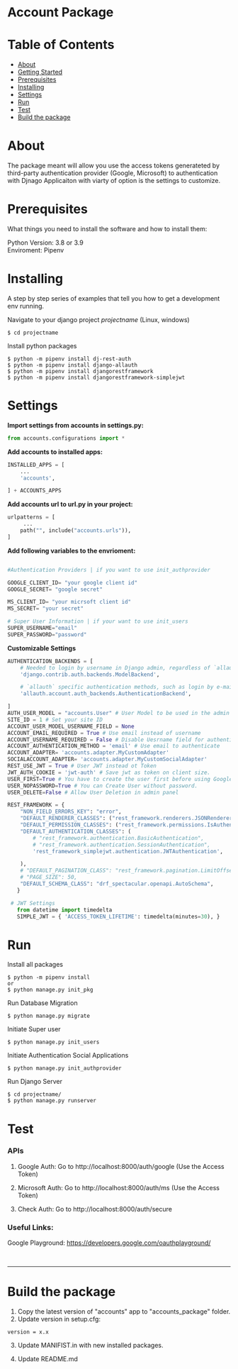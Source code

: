 # Account Package

# Table of Contents

- [About](#about)
- [Getting Started](#getting_started)
- [Prerequisites](#prerequisites)
- [Installing](#install)
- [Settings](#settings)
- [Run](#run)
- [Test](#test)
- [Build the package](#build_pkg)

# About <a name = "about"></a>

The package meant will allow you use the access tokens generateted by third-party authentication provider (Google, Microsoft) to authentication with Djnago Applicaiton with viarty of option is the settings to customize.

# Prerequisites <a name="prerequisites"></a>

What things you need to install the software and how to install them:

Python Version: 3.8 or 3.9 <br />
Enviroment: Pipenv

# Installing  <a name = "installing"></a>

A step by step series of examples that tell you how to get a development env running.

Navigate to your django project *projectname* (Linux, windows)

```console
$ cd projectname
```
Install python packages 

```console
$ python -m pipenv install dj-rest-auth
$ python -m pipenv install django-allauth
$ python -m pipenv install djangorestframework
$ python -m pipenv install djangorestframework-simplejwt

```
# Settings <a name = "settings"></a>
__Import settings from accounts in settings.py:__
```python
from accounts.configurations import *
```
__Add accounts to installed apps:__
```python
INSTALLED_APPS = [
    ...
    'accounts',

] + ACCOUNTS_APPS
```
__Add accounts url to url.py in your project:__
```python
urlpatterns = [
     ...
    path("", include("accounts.urls")),
]
```
__Add following variables to the envrioment:__

```python

#Authentication Providers | if you want to use init_authprovider

GOOGLE_CLIENT_ID= "your google client id"
GOOGLE_SECRET= "google secret"

MS_CLIENT_ID= "your micrsoft client id"
MS_SECRET= "your secret"

# Super User Information | if your want to use init_users
SUPER_USERNAME="email"
SUPER_PASSWORD="password"

```
__Customizable Settings__
```python
AUTHENTICATION_BACKENDS = [ 
    # Needed to login by username in Django admin, regardless of `allauth`
    'django.contrib.auth.backends.ModelBackend',

    # `allauth` specific authentication methods, such as login by e-mail
    'allauth.account.auth_backends.AuthenticationBackend',

]
AUTH_USER_MODEL = "accounts.User" # User Model to be used in the admin site
SITE_ID = 1 # Set your site ID
ACCOUNT_USER_MODEL_USERNAME_FIELD = None 
ACCOUNT_EMAIL_REQUIRED = True # Use email instead of username
ACCOUNT_USERNAME_REQUIRED = False # Disable Uesrname field for authentication
ACCOUNT_AUTHENTICATION_METHOD = 'email' # Use email to authenticate
ACCOUNT_ADAPTER= 'accounts.adapter.MyCustomAdapter' 
SOCIALACCOUNT_ADAPTER= 'accounts.adapter.MyCustomSocialAdapter'
REST_USE_JWT = True # User JWT instead ot Token
JWT_AUTH_COOKIE = 'jwt-auth' # Save jwt as token on client size.
USER_FIRST=True # You have to create the user first before using Google and MS authentication
USER_NOPASSWORD=True # You can Create User without password.
USER_DELETE=False # Allow User Deletion in admin panel

REST_FRAMEWORK = {
    "NON_FIELD_ERRORS_KEY": "error",
    "DEFAULT_RENDERER_CLASSES": ("rest_framework.renderers.JSONRenderer",),
    "DEFAULT_PERMISSION_CLASSES": ("rest_framework.permissions.IsAuthenticated",),
    "DEFAULT_AUTHENTICATION_CLASSES": (
        # "rest_framework.authentication.BasicAuthentication",
        # "rest_framework.authentication.SessionAuthentication",
        'rest_framework_simplejwt.authentication.JWTAuthentication', 

    ),
    # "DEFAULT_PAGINATION_CLASS": "rest_framework.pagination.LimitOffsetPagination",
    # "PAGE_SIZE": 50,
    "DEFAULT_SCHEMA_CLASS": "drf_spectacular.openapi.AutoSchema",
   }

 # JWT Settings 
   from datetime import timedelta
   SIMPLE_JWT = { 'ACCESS_TOKEN_LIFETIME': timedelta(minutes=30), }

```

# Run <a name = "run"></a>
Install all packages
```console
$ python -m pipenv install
or 
$ python manage.py init_pkg

```
Run Database Migration 
```console
$ python manage.py migrate
```
Initiate Super user 
```console
$ python manage.py init_users
```
Initiate Authentication Social Applications
```console
$ python manage.py init_authprovider
```
Run Django Server 
```console
$ cd projectname/
$ python manage.py runserver
```
 
# Test <a name = "test"></a>
### APIs
1. Google Auth: Go to http://localhost:8000/auth/google (Use the Access Token)

2. Microsoft Auth: Go to http://localhost:8000/auth/ms (Use the Access Token)

3. Check Auth: Go to http://localhost:8000/auth/secure

### Useful Links:

Google Playground: https://developers.google.com/oauthplayground/

<br>
<hr>

# Build the package <a name = "build_pkg"></a>

1. Copy the latest version of "accounts" app to "accounts_package" folder. 
2. Update version in setup.cfg:
```
version = x.x
```
3. Update MANIFIST.in with new installed packages.

3. Update README.md